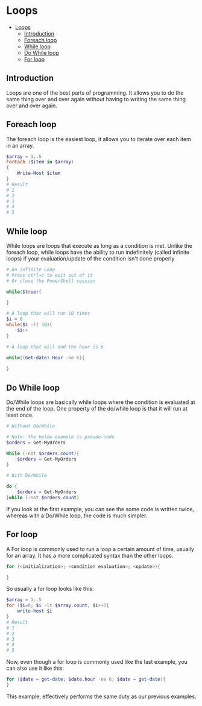 # Loops

- [Loops](#loops)
  - [Introduction](#introduction)
  - [Foreach loop](#foreach-loop)
  - [While loop](#while-loop)
  - [Do While loop](#do-while-loop)
  - [For loop](#for-loop)

## Introduction

Loops are one of the best parts of programming. It allows you to do the same thing over and over again without having to writing the same thing over and over again.

## Foreach loop

The foreach loop is the easiest loop, it allows you to iterate over each item in an array.

``` PowerShell
$array = 1..5
ForEach ($item in $array)
{
    Write-Host $item
}
# Result
# 1
# 2
# 3
# 4
# 5
```

## While loop

While loops are loops that execute as long as a condition is met. Unlike the foreach loop, while loops have the ability to run indefinitely (called infinite loops) if your evaluation/update of the condition isn't done properly

``` PowerShell
# An Infinite Loop
# Press ctrl+c to exit out of it 
# Or close the PowerShell session

while($true){

}
```

``` PowerShell
# A loop that will run 10 times
$i = 0
while($i -lt 10){
    $i++
}
```

``` PowerShell
# A loop that will end the hour is 6

while((Get-date).Hour -ne 6){
    
}
```

## Do While loop

Do/While loops are basically while loops where the condition is evaluated at the end of the loop. One property of the do/while loop is that it will run at least once.

``` PowerShell
# Without Do/While

# Note: the below example is pseudo-code
$orders = Get-MyOrders 

While (-not $orders.count){
    $orders = Get-MyOrders
}

# With Do/While

do {
    $orders = Get-MyOrders
}while (-not $orders.count)
```

If you look at the first example, you can see the some code is written twice, whereas with a Do/While loop, the code is much simpler.

## For loop

A For loop is commonly used to run a loop a certain amount of time, usually for an array. It has a more complicated syntax than the other loops.

``` PowerShell
for (<initialization>; <condition evaluation>; <update>){

}
```

So usually a for loop looks like this:

``` PowerShell
$array = 1..5
for ($i=0; $i -lt $array.count; $i++){
    write-host $i
}
# Result
# 1
# 2
# 3
# 4
# 5
```

Now, even though a for loop is commonly used like the last example, you can also use it like this:

``` PowerShell
for ($date = get-date; $date.hour -ne 6; $date = get-date){
}
```

This example, effectively performs the same duty as our previous examples.

